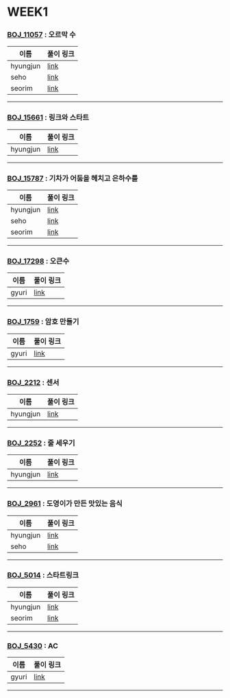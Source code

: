 # WEEK1

### [BOJ_11057](https://boj.kr/11057) : 오르막 수

|이름|풀이 링크|
|--|--|
|hyungjun| [link](BOJ_11057/hyungjun.cpp)
|seho| [link](BOJ_11057/seho.java)
|seorim| [link](BOJ_11057/seorim.java)
---


### [BOJ_15661](https://boj.kr/15661) : 링크와 스타트

|이름|풀이 링크|
|--|--|
|hyungjun| [link](BOJ_15661/hyungjun.cpp)
---


### [BOJ_15787](https://boj.kr/15787) : 기차가 어둠을 헤치고 은하수를

|이름|풀이 링크|
|--|--|
|hyungjun| [link](BOJ_15787/hyungjun.cpp)
|seho| [link](BOJ_15787/seho.java)
|seorim| [link](BOJ_15787/seorim.java)
---


### [BOJ_17298](https://boj.kr/17298) : 오큰수

|이름|풀이 링크|
|--|--|
|gyuri| [link](BOJ_17298/gyuri.py)
---


### [BOJ_1759](https://boj.kr/1759) : 암호 만들기

|이름|풀이 링크|
|--|--|
|gyuri| [link](BOJ_1759/gyuri.py)
---


### [BOJ_2212](https://boj.kr/2212) : 센서

|이름|풀이 링크|
|--|--|
|hyungjun| [link](BOJ_2212/hyungjun.cpp)
---


### [BOJ_2252](https://boj.kr/2252) : 줄 세우기

|이름|풀이 링크|
|--|--|
|hyungjun| [link](BOJ_2252/hyungjun.cpp)
---


### [BOJ_2961](https://boj.kr/2961) : 도영이가 만든 맛있는 음식

|이름|풀이 링크|
|--|--|
|hyungjun| [link](BOJ_2961/hyungjun.cpp)
|seho| [link](BOJ_2961/seho.java)
---


### [BOJ_5014](https://boj.kr/5014) : 스타트링크

|이름|풀이 링크|
|--|--|
|hyungjun| [link](BOJ_5014/hyungjun.cpp)
|seorim| [link](BOJ_5014/seorim.java)
---


### [BOJ_5430](https://boj.kr/5430) : AC

|이름|풀이 링크|
|--|--|
|gyuri| [link](BOJ_5430/gyuri.py)
---
